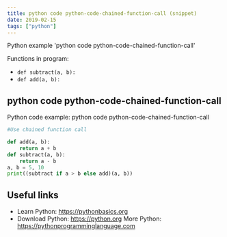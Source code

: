 ```yaml
---
title: python code python-code-chained-function-call (snippet)
date: 2019-02-15
tags: ["python"]
---
```

Python example 'python code python-code-chained-function-call'

Functions in program: 
* `def subtract(a, b):   `
* `def add(a, b):`

## python code python-code-chained-function-call

Python code example: python code python-code-chained-function-call

```python
#Use chained function call

def add(a, b):
    return a + b
def subtract(a, b):   
    return a - b
a, b = 5, 10
print((subtract if a > b else add)(a, b))


```

## Useful links

- Learn Python: https://pythonbasics.org
- Download Python: https://python.org
More Python: https://pythonprogramminglanguage.com
